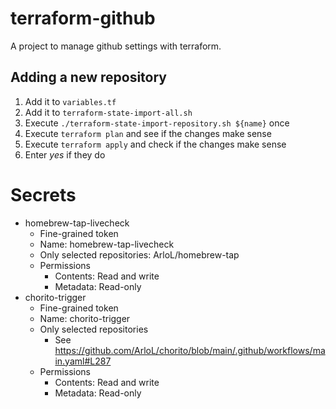 # terraform-github

A project to manage github settings with terraform.

## Adding a new repository

1. Add it to `variables.tf`
2. Add it to `terraform-state-import-all.sh`
3. Execute `./terraform-state-import-repository.sh ${name}` once
4. Execute `terraform plan` and see if the changes make sense
5. Execute `terraform apply` and check if the changes make sense
6. Enter *yes* if they do

# Secrets

* homebrew-tap-livecheck
    * Fine-grained token
    * Name: homebrew-tap-livecheck
    * Only selected repositories: ArloL/homebrew-tap
    * Permissions
        * Contents: Read and write
        * Metadata: Read-only
* chorito-trigger
    * Fine-grained token
    * Name: chorito-trigger
    * Only selected repositories
        * See <https://github.com/ArloL/chorito/blob/main/.github/workflows/main.yaml#L287>
    * Permissions
        * Contents: Read and write
        * Metadata: Read-only
